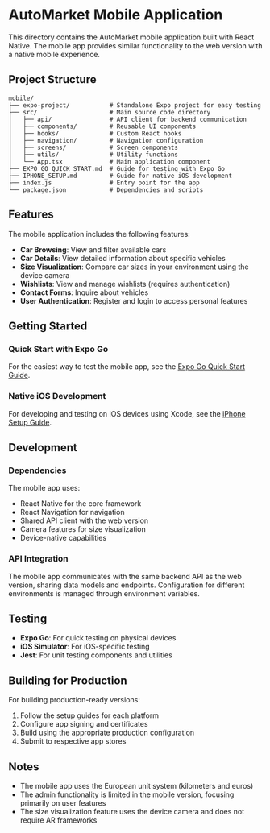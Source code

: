 # AutoMarket Mobile Application

This directory contains the AutoMarket mobile application built with React Native. The mobile app provides similar functionality to the web version with a native mobile experience.

## Project Structure

```
mobile/
├── expo-project/           # Standalone Expo project for easy testing
├── src/                    # Main source code directory
│   ├── api/                # API client for backend communication
│   ├── components/         # Reusable UI components
│   ├── hooks/              # Custom React hooks
│   ├── navigation/         # Navigation configuration
│   ├── screens/            # Screen components
│   ├── utils/              # Utility functions
│   └── App.tsx             # Main application component
├── EXPO_GO_QUICK_START.md  # Guide for testing with Expo Go
├── IPHONE_SETUP.md         # Guide for native iOS development
├── index.js                # Entry point for the app
└── package.json            # Dependencies and scripts
```

## Features

The mobile application includes the following features:

- **Car Browsing**: View and filter available cars
- **Car Details**: View detailed information about specific vehicles
- **Size Visualization**: Compare car sizes in your environment using the device camera
- **Wishlists**: View and manage wishlists (requires authentication)
- **Contact Forms**: Inquire about vehicles
- **User Authentication**: Register and login to access personal features

## Getting Started

### Quick Start with Expo Go

For the easiest way to test the mobile app, see the [Expo Go Quick Start Guide](./EXPO_GO_QUICK_START.md).

### Native iOS Development

For developing and testing on iOS devices using Xcode, see the [iPhone Setup Guide](./IPHONE_SETUP.md).

## Development

### Dependencies

The mobile app uses:

- React Native for the core framework
- React Navigation for navigation
- Shared API client with the web version
- Camera features for size visualization
- Device-native capabilities

### API Integration

The mobile app communicates with the same backend API as the web version, sharing data models and endpoints. Configuration for different environments is managed through environment variables.

## Testing

- **Expo Go**: For quick testing on physical devices
- **iOS Simulator**: For iOS-specific testing
- **Jest**: For unit testing components and utilities

## Building for Production

For building production-ready versions:

1. Follow the setup guides for each platform
2. Configure app signing and certificates
3. Build using the appropriate production configuration
4. Submit to respective app stores

## Notes

- The mobile app uses the European unit system (kilometers and euros)
- The admin functionality is limited in the mobile version, focusing primarily on user features
- The size visualization feature uses the device camera and does not require AR frameworks